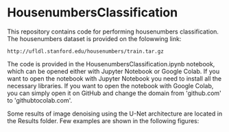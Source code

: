 # HousenumbersClassification

This repository contains code for performing housenumbers classification. The housenumbers dataset is provided on the folowwing link:
```
http://ufldl.stanford.edu/housenumbers/train.tar.gz
```


The code is provided in the HousenumbersClassification.ipynb notebook, which can be opened either with Jupyter Notebook or Google Colab. If you want to open the notebook with Jupyter Notebook you need to install all the necessary libraries. If you want to open the notebook with Google Colab, you can simply open it on GitHub and change the domain from 'github.com' to 'githubtocolab.com'.

Some results of image denoising using the U-Net architecture are located in the Results folder. Few examples are shown in the following figures:
